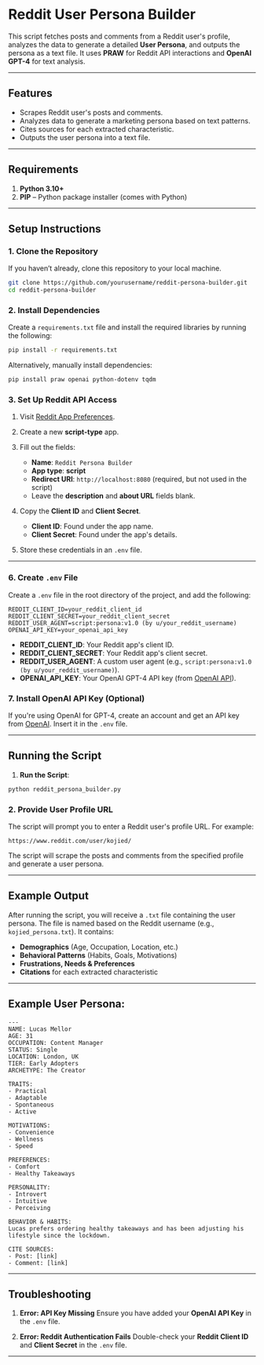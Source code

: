 # Reddit User Persona Builder

This script fetches posts and comments from a Reddit user's profile, analyzes the data to generate a detailed **User Persona**, and outputs the persona as a text file. It uses **PRAW** for Reddit API interactions and **OpenAI GPT-4** for text analysis.

---

## Features

* Scrapes Reddit user's posts and comments.
* Analyzes data to generate a marketing persona based on text patterns.
* Cites sources for each extracted characteristic.
* Outputs the user persona into a text file.

---

## Requirements

1. **Python 3.10+**
2. **PIP** – Python package installer (comes with Python)

---

## Setup Instructions

### 1. **Clone the Repository**

If you haven’t already, clone this repository to your local machine.

```bash
git clone https://github.com/yourusername/reddit-persona-builder.git
cd reddit-persona-builder
```

### 2. **Install Dependencies**

Create a `requirements.txt` file and install the required libraries by running the following:

```bash
pip install -r requirements.txt
```

Alternatively, manually install dependencies:

```bash
pip install praw openai python-dotenv tqdm
```

### 3. **Set Up Reddit API Access**

1. Visit [Reddit App Preferences](https://www.reddit.com/prefs/apps).

2. Create a new **script-type** app.

3. Fill out the fields:

   * **Name**: `Reddit Persona Builder`
   * **App type**: **script**
   * **Redirect URI**: `http://localhost:8080` (required, but not used in the script)
   * Leave the **description** and **about URL** fields blank.

4. Copy the **Client ID** and **Client Secret**.

   * **Client ID**: Found under the app name.
   * **Client Secret**: Found under the app's details.

5. Store these credentials in an `.env` file.

---

### 6. **Create `.env` File**

Create a `.env` file in the root directory of the project, and add the following:

```env
REDDIT_CLIENT_ID=your_reddit_client_id
REDDIT_CLIENT_SECRET=your_reddit_client_secret
REDDIT_USER_AGENT=script:persona:v1.0 (by u/your_reddit_username)
OPENAI_API_KEY=your_openai_api_key
```

* **REDDIT\_CLIENT\_ID**: Your Reddit app's client ID.
* **REDDIT\_CLIENT\_SECRET**: Your Reddit app's client secret.
* **REDDIT\_USER\_AGENT**: A custom user agent (e.g., `script:persona:v1.0 (by u/your_reddit_username)`).
* **OPENAI\_API\_KEY**: Your OpenAI GPT-4 API key (from [OpenAI API](https://platform.openai.com/)).

### 7. **Install OpenAI API Key (Optional)**

If you're using OpenAI for GPT-4, create an account and get an API key from [OpenAI](https://platform.openai.com/). Insert it in the `.env` file.

---

## Running the Script

1. **Run the Script**:

```bash
python reddit_persona_builder.py
```

### 2. **Provide User Profile URL**

The script will prompt you to enter a Reddit user's profile URL. For example:

```
https://www.reddit.com/user/kojied/
```

The script will scrape the posts and comments from the specified profile and generate a user persona.

---

## Example Output

After running the script, you will receive a `.txt` file containing the user persona. The file is named based on the Reddit username (e.g., `kojied_persona.txt`). It contains:

* **Demographics** (Age, Occupation, Location, etc.)
* **Behavioral Patterns** (Habits, Goals, Motivations)
* **Frustrations, Needs & Preferences**
* **Citations** for each extracted characteristic

---

## Example User Persona:

```text
---
NAME: Lucas Mellor
AGE: 31
OCCUPATION: Content Manager
STATUS: Single
LOCATION: London, UK
TIER: Early Adopters
ARCHETYPE: The Creator

TRAITS:
- Practical
- Adaptable
- Spontaneous
- Active

MOTIVATIONS:
- Convenience
- Wellness
- Speed

PREFERENCES:
- Comfort
- Healthy Takeaways

PERSONALITY:
- Introvert
- Intuitive
- Perceiving

BEHAVIOR & HABITS:
Lucas prefers ordering healthy takeaways and has been adjusting his lifestyle since the lockdown.

CITE SOURCES:
- Post: [link]
- Comment: [link]
```

---

## Troubleshooting

1. **Error: API Key Missing**
   Ensure you have added your **OpenAI API Key** in the `.env` file.

2. **Error: Reddit Authentication Fails**
   Double-check your **Reddit Client ID** and **Client Secret** in the `.env` file.

---
